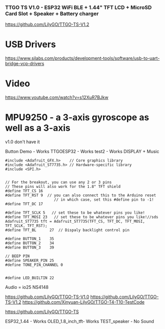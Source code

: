 ### TTGO TS V1.0 - ESP32 WiFi BLE + 1.44" TFT LCD + MicroSD Card Slot + Speaker + Battery charger
https://github.com/LilyGO/TTGO-TS-V1.2

# USB Drivers
https://www.silabs.com/products/development-tools/software/usb-to-uart-bridge-vcp-drivers

# Video
https://www.youtube.com/watch?v=s12XuR7BJkw

# MPU9250 - a 3-axis gyroscope as well as a 3-axis 
v1.0 don't have it


Button Demo - Works
TTGOESP32 - Works
test2 - Works DISPLAY + Music

```
#include <Adafruit_GFX.h>    // Core graphics library
#include <Adafruit_ST7735.h> // Hardware-specific library
#include <SPI.h>


// For the breakout, you can use any 2 or 3 pins
// These pins will also work for the 1.8" TFT shield
#define TFT_CS 16
#define TFT_RST 9  // you can also connect this to the Arduino reset
                      // in which case, set this #define pin to -1!
#define TFT_DC 17

#define TFT_SCLK 5   // set these to be whatever pins you like!
#define TFT_MOSI 23   // set these to be whatever pins you like!//sds
Adafruit_ST7735 tft = Adafruit_ST7735(TFT_CS, TFT_DC, TFT_MOSI, TFT_SCLK, TFT_RST);
#define TFT_BL      27  // Dispaly backlight control pin

#define BUTTON_1    35
#define BUTTON_2    34
#define BUTTON_3    39

// BEEP PIN
#define SPEAKER_PIN 25
#define TONE_PIN_CHANNEL 0


#define LED_BUILTIN 22
```

Audio = io25 NS4148


https://github.com/LilyGO/TTGO-TS-V1.0
https://github.com/LilyGO/TTGO-TS-V1.2
https://github.com/Xinyuan-LilyGO/TTGO-T4-T10-TestCode


https://github.com/LilyGO/TTGO-TS


ESP32_1.44 - Works
OLED_1.8_inch_tft- Works
 	TEST_speaker - No Sound